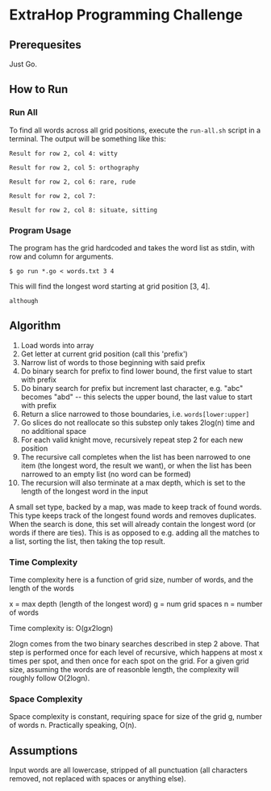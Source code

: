# ExtraHop Programming Challenge

## Prerequesites
Just Go.

## How to Run

### Run All

To find all words across all grid positions, execute the `run-all.sh` script in a terminal. The output will be something like this:

```
Result for row 2, col 4: witty

Result for row 2, col 5: orthography

Result for row 2, col 6: rare, rude

Result for row 2, col 7:

Result for row 2, col 8: situate, sitting
```

### Program Usage

The program has the grid hardcoded and takes the word list as stdin, with row and column for arguments.

```
$ go run *.go < words.txt 3 4
```

This will find the longest word starting at grid position [3, 4].
```
although
```


## Algorithm

1. Load words into array
2. Get letter at current grid position (call this 'prefix')
3. Narrow list of words to those beginning with said prefix
  1. Do binary search for prefix to find lower bound, the first value to start with prefix
  2. Do binary search for prefix but increment last character, e.g. "abc" becomes "abd" -- this selects the upper bound, the last value to start with prefix
  3. Return a slice narrowed to those boundaries, i.e. `words[lower:upper]`
  4. Go slices do not reallocate so this substep only takes 2log(n) time and no additional space
4. For each valid knight move, recursively repeat step 2 for each new position
5. The recursive call completes when the list has been narrowed to one item (the longest word, the result we want), or when the list has been narrowed to an empty list (no word can be formed)
  1. The recursion will also terminate at a max depth, which is set to the length of the longest word in the input

A small set type, backed by a map, was made to keep track of found words. This type keeps track of the longest found words and removes duplicates. When the search is done, this set will already contain the longest word (or words if there are ties). This is as opposed to e.g. adding all the matches to a list, sorting the list, then taking the top result.

### Time Complexity

Time complexity here is a function of grid size, number of words, and the length of the words

x = max depth (length of the longest word)
g = num grid spaces
n = number of words

Time complexity is:
O(g*x*2logn)

2logn comes from the two binary searches described in step 2 above. That step is performed once for each level of recursive, which happens at most x times per spot, and then once for each spot on the grid. For a given grid size, assuming the words are of reasonble length, the complexity will roughly follow O(2logn).


### Space Complexity

Space complexity is constant, requiring space for size of the grid g, number of words n. Practically speaking, O(n).

## Assumptions

Input words are all lowercase, stripped of all punctuation (all characters removed, not replaced with spaces or anything else).

```
```
